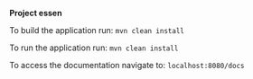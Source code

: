 **Project essen**

To build the application run:
`mvn clean install`

To run the application run:
`mvn clean install`

To access the documentation navigate to:
`localhost:8080/docs`